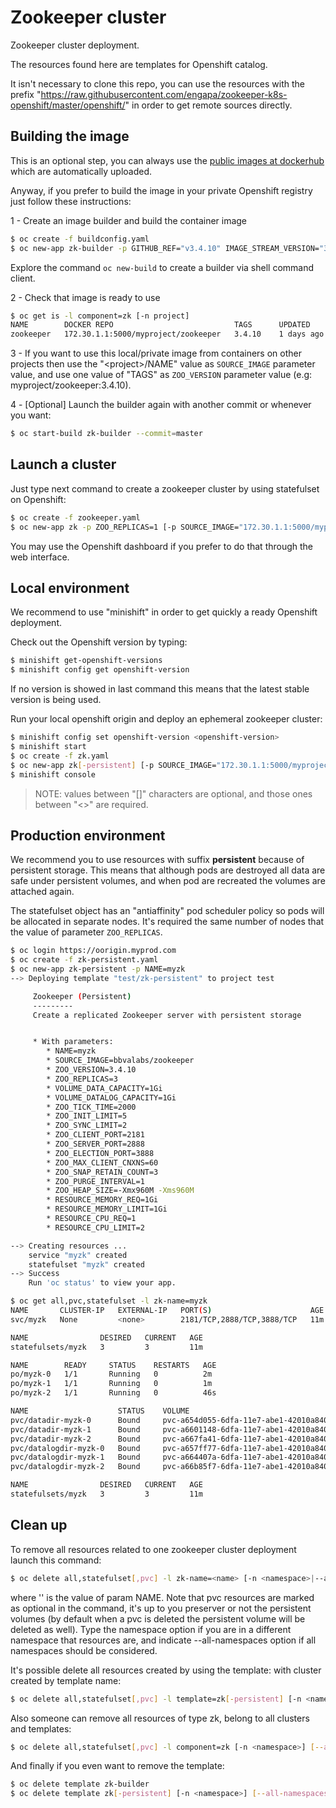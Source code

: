 # Zookeeper cluster

Zookeeper cluster deployment.

The resources found here are templates for Openshift catalog.

It isn't necessary to clone this repo, you can use the resources with the prefix "https://raw.githubusercontent.com/engapa/zookeeper-k8s-openshift/master/openshift/" in order to get remote sources directly.

## Building the image

This is an optional step, you can always use the [public images at dockerhub](https://hub.docker.com/r/engapa/zookeeper) which are automatically uploaded.

Anyway, if you prefer to build the image in your private Openshift registry just follow these instructions:

1 - Create an image builder and build the container image

```sh
$ oc create -f buildconfig.yaml
$ oc new-app zk-builder -p GITHUB_REF="v3.4.10" IMAGE_STREAM_VERSION="3.4.10"
```

Explore the command `oc new-build` to create a builder via shell command client.

2 - Check that image is ready to use

```sh
$ oc get is -l component=zk [-n project]
NAME        DOCKER REPO                           TAGS      UPDATED
zookeeper   172.30.1.1:5000/myproject/zookeeper   3.4.10    1 days ago
```

3 - If you want to use this local/private image from containers on other projects then use the "\<project\>/NAME" value as `SOURCE_IMAGE` parameter value, and use one value of "TAGS" as `ZOO_VERSION` parameter value (e.g: myproject/zookeeper:3.4.10).

4 - \[Optional\] Launch the builder again with another commit or whenever you want:

```sh
$ oc start-build zk-builder --commit=master
```

## Launch a cluster

Just type next command to create a zookeeper cluster by using statefulset on Openshift:

```bash
$ oc create -f zookeeper.yaml
$ oc new-app zk -p ZOO_REPLICAS=1 [-p SOURCE_IMAGE="172.30.1.1:5000/myproject/zookeeper:3.4.10"]
```

You may use the Openshift dashboard if you prefer to do that through the web interface.

## Local environment

We recommend to use "minishift" in order to get quickly a ready Openshift deployment.

Check out the Openshift version by typing:

```bash
$ minishift get-openshift-versions
$ minishift config get openshift-version
```

If no version is showed in last command this means that the latest stable version is being used.

Run your local openshift origin and deploy an ephemeral zookeeper cluster:

```bash
$ minishift config set openshift-version <openshift-version>
$ minishift start
$ oc create -f zk.yaml
$ oc new-app zk[-persistent] [-p SOURCE_IMAGE="172.30.1.1:5000/myproject/zookeeper:3.4.10"] [-p parameter=value ...]
$ minishift console
```

> NOTE: values between "[]" characters are optional, and those ones between "\<\>" are required.

## Production environment

We recommend you to use resources with suffix **persistent** because of persistent storage.
This means that although pods are destroyed all data are safe under persistent volumes, and when pod are recreated the volumes are attached again.

The statefulset object has an "antiaffinity" pod scheduler policy so pods will be allocated in separate nodes.
It's required the same number of nodes that the value of parameter `ZOO_REPLICAS`.

```bash
$ oc login https://oorigin.myprod.com
$ oc create -f zk-persistent.yaml
$ oc new-app zk-persistent -p NAME=myzk
--> Deploying template "test/zk-persistent" to project test

     Zookeeper (Persistent)
     ---------
     Create a replicated Zookeeper server with persistent storage


     * With parameters:
        * NAME=myzk
        * SOURCE_IMAGE=bbvalabs/zookeeper
        * ZOO_VERSION=3.4.10
        * ZOO_REPLICAS=3
        * VOLUME_DATA_CAPACITY=1Gi
        * VOLUME_DATALOG_CAPACITY=1Gi
        * ZOO_TICK_TIME=2000
        * ZOO_INIT_LIMIT=5
        * ZOO_SYNC_LIMIT=2
        * ZOO_CLIENT_PORT=2181
        * ZOO_SERVER_PORT=2888
        * ZOO_ELECTION_PORT=3888
        * ZOO_MAX_CLIENT_CNXNS=60
        * ZOO_SNAP_RETAIN_COUNT=3
        * ZOO_PURGE_INTERVAL=1
        * ZOO_HEAP_SIZE=-Xmx960M -Xms960M
        * RESOURCE_MEMORY_REQ=1Gi
        * RESOURCE_MEMORY_LIMIT=1Gi
        * RESOURCE_CPU_REQ=1
        * RESOURCE_CPU_LIMIT=2

--> Creating resources ...
    service "myzk" created
    statefulset "myzk" created
--> Success
    Run 'oc status' to view your app.

$ oc get all,pvc,statefulset -l zk-name=myzk
NAME       CLUSTER-IP   EXTERNAL-IP   PORT(S)                      AGE
svc/myzk   None         <none>        2181/TCP,2888/TCP,3888/TCP   11m

NAME                DESIRED   CURRENT   AGE
statefulsets/myzk   3         3         11m

NAME        READY     STATUS    RESTARTS   AGE
po/myzk-0   1/1       Running   0          2m
po/myzk-1   1/1       Running   0          1m
po/myzk-2   1/1       Running   0          46s

NAME                    STATUS    VOLUME                                     CAPACITY   ACCESSMODES   AGE
pvc/datadir-myzk-0      Bound     pvc-a654d055-6dfa-11e7-abe1-42010a840002   1Gi        RWO           11m
pvc/datadir-myzk-1      Bound     pvc-a6601148-6dfa-11e7-abe1-42010a840002   1Gi        RWO           11m
pvc/datadir-myzk-2      Bound     pvc-a667fa41-6dfa-11e7-abe1-42010a840002   1Gi        RWO           11m
pvc/datalogdir-myzk-0   Bound     pvc-a657ff77-6dfa-11e7-abe1-42010a840002   1Gi        RWO           11m
pvc/datalogdir-myzk-1   Bound     pvc-a664407a-6dfa-11e7-abe1-42010a840002   1Gi        RWO           11m
pvc/datalogdir-myzk-2   Bound     pvc-a66b85f7-6dfa-11e7-abe1-42010a840002   1Gi        RWO           11m

NAME                DESIRED   CURRENT   AGE
statefulsets/myzk   3         3         11m
```

## Clean up

To remove all resources related to one zookeeper cluster deployment launch this command:

```sh
$ oc delete all,statefulset[,pvc] -l zk-name=<name> [-n <namespace>|--all-namespaces]
```
where '<name>' is the value of param NAME. Note that pvc resources are marked as optional in the command,
it's up to you preserver or not the persistent volumes (by default when a pvc is deleted the persistent volume will be deleted as well).
Type the namespace option if you are in a different namespace that resources are, and indicate --all-namespaces option if all namespaces should be considered.

It's possible delete all resources created by using the template:
with cluster created by template name:

```sh
$ oc delete all,statefulset[,pvc] -l template=zk[-persistent] [-n <namespace>] [--all-namespaces]
```

Also someone can remove all resources of type zk, belong to all clusters and templates:

```sh
$ oc delete all,statefulset[,pvc] -l component=zk [-n <namespace>] [--all-namespaces]
```

And finally if you even want to remove the template:

```sh
$ oc delete template zk-builder
$ oc delete template zk[-persistent] [-n <namespace>] [--all-namespaces]
```